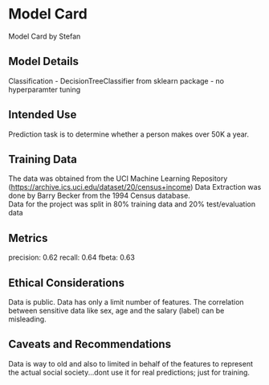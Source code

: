 # Model Card

Model Card by Stefan


## Model Details
Classification
    - DecisionTreeClassifier from sklearn package
    - no hyperparamter tuning

## Intended Use
Prediction task is to determine whether a person makes over 50K a year.

## Training Data
The data was obtained from the UCI Machine Learning Repository (https://archive.ics.uci.edu/dataset/20/census+income)
Data Extraction was done by Barry Becker from the 1994 Census database.  
Data for the project was split in 80% training data and 20% test/evaluation data

## Metrics
precision:  0.62
recall:     0.64
fbeta:      0.63

## Ethical Considerations
Data is public. Data has only a limit number of features. The correlation between sensitive data like sex, age and the salary (label) can be misleading.

## Caveats and Recommendations
Data is way to old and also to limited in behalf of the features to represent the actual social society...dont use it for real predictions; just for training.
